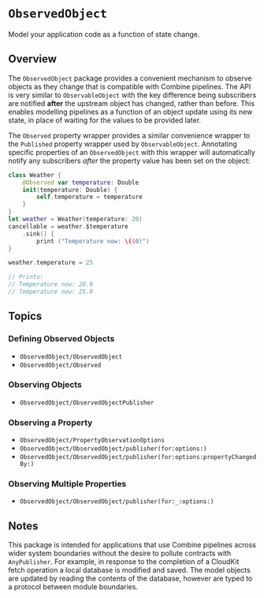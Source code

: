 # ``ObservedObject``

Model your application code as a function of state change.

## Overview

The ``ObservedObject`` package provides a convenient mechanism to observe objects as they change that is compatible with Combine pipelines. The API is very similar to `ObservableObject` with the key difference being subscribers are notified **after** the upstream object has changed, rather than before. This enables modelling pipelines as a function of an object update using its new state, in place of waiting for the values to be provided later.

The ``Observed`` property wrapper provides a similar convenience wrapper to the `Published` property wrapper used by `ObservableObject`. Annotating specific properties of an ``ObservedObject`` with this wrapper will automatically notify any subscribers _after_ the property value has been set on the object:

```swift
class Weather {
    @Observed var temperature: Double
    init(temperature: Double) {
        self.temperature = temperature
    }
}
let weather = Weather(temperature: 20)
cancellable = weather.$temperature
    .sink() {
        print ("Temperature now: \($0)")
}

weather.temperature = 25

// Prints:
// Temperature now: 20.0
// Temperature now: 25.0
```

## Topics

### Defining Observed Objects

- ``ObservedObject/ObservedObject``
- ``ObservedObject/Observed``

### Observing Objects

- ``ObservedObject/ObservedObjectPublisher``

### Observing a Property

- ``ObservedObject/PropertyObservationOptions``
- ``ObservedObject/ObservedObject/publisher(for:options:)``
- ``ObservedObject/ObservedObject/publisher(for:options:propertyChangedBy:)``

### Observing Multiple Properties

- ``ObservedObject/ObservedObject/publisher(for:_:options:)``

## Notes

This package is intended for applications that use Combine pipelines across wider system boundaries without the desire to pollute contracts with `AnyPublisher`. For example, in response to the completion of a CloudKit fetch operation a local database is modified and saved. The model objects are updated by reading the contents of the database, however are typed to a protocol between module boundaries.
